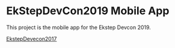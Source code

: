 # EkStepDevCon2019 Mobile App

This project is the mobile app for the Ekstep Devcon 2019.

[EkstepDevecon2017](https://github.com/swayangjit/EkStepDevCon2017) 

